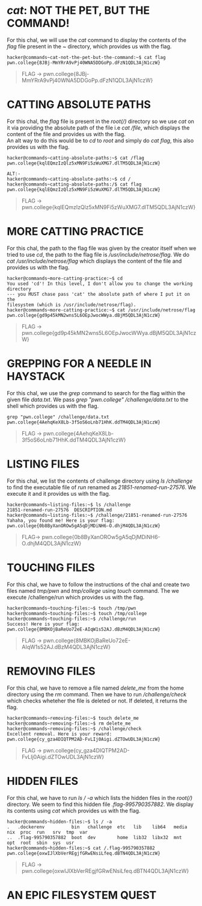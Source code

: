 # _cat_: NOT THE PET, BUT THE COMMAND!
For this chal, we will use the _cat_ command to display the contents of the _flag_ file present in the _~_ directory, which provides us with the flag.
```
hacker@commands~cat-not-the-pet-but-the-command:~$ cat flag
pwn.college{8JBj-MmYRrA9vPj40WNA5DDGoPp.dFzN1QDL3AjN1czW}
```
> FLAG -> pwn.college{8JBj-MmYRrA9vPj40WNA5DDGoPp.dFzN1QDL3AjN1czW}

# CATTING ABSOLUTE PATHS
For this chal, the _flag_ file is present in the _root(/)_ directory so we use _cat_ on it via providing the absolute path of the file i.e _cat /file_, which displays the content of the file and provides us with the flag.  
An alt way to do this would be to _cd_ to _root_ and simply do _cat flag_, this also provides us with the flag.
```
hacker@commands~catting-absolute-paths:~$ cat /flag
pwn.college{kqlEQmzIzQlz5xMN9Fi5zWuXMG7.dlTM5QDL3AjN1czW}

ALT:-
hacker@commands~catting-absolute-paths:~$ cd /
hacker@commands~catting-absolute-paths:/$ cat flag
pwn.college{kqlEQmzIzQlz5xMN9Fi5zWuXMG7.dlTM5QDL3AjN1czW}

```
> FLAG -> pwn.college{kqlEQmzIzQlz5xMN9Fi5zWuXMG7.dlTM5QDL3AjN1czW}

# MORE CATTING PRACTICE
For this chal, the path to the flag file was given by the creator itself when we tried to use _cd_, the path to the flag file is _/usr/include/netrose/flag_. We do _cat /usr/include/netrose/flag_ which displays the content of the file and provides us with the flag.
```
hacker@commands~more-catting-practice:~$ cd
You used 'cd'! In this level, I don't allow you to change the working directory
--- you MUST chase pass 'cat' the absolute path of where I put it on the
filesystem (which is /usr/include/netrose/flag).
hacker@commands~more-catting-practice:~$ cat /usr/include/netrose/flag
pwn.college{gd9p45kMN2wns5L6OEpJwocWWya.dBjM5QDL3AjN1czW}
```
> FLAG -> pwn.college{gd9p45kMN2wns5L6OEpJwocWWya.dBjM5QDL3AjN1czW}

# GREPPING FOR A NEEDLE IN HAYSTACK
For this chal, we use the _grep_ command to search for the flag within the given file _data.txt_. We pass _grep "pwn.college" /challenge/data.txt_ to the shell which provides us with the flag.
```
grep "pwn.college" /challenge/data.txt
pwn.college{4AehqKeX8Lb-3f5oS6oLnb71HhK.ddTM4QDL3AjN1czW}
```
> FLAG -> pwn.college{4AehqKeX8Lb-3f5oS6oLnb71HhK.ddTM4QDL3AjN1czW}

# LISTING FILES
For this chal, we list the contents of challenge directory using _ls /challenge_ to find the executable file of _run_ renamed as _21851-renamed-run-27576_. We execute it and it provides us with the flag.
```
hacker@commands~listing-files:~$ ls /challenge
21851-renamed-run-27576  DESCRIPTION.md
hacker@commands~listing-files:~$ /challenge/21851-renamed-run-27576
Yahaha, you found me! Here is your flag:
pwn.college{0b8ByXanOROw5gA5qDjMDiNH6-O.dhjM4QDL3AjN1czW}
```
> FLAG-> pwn.college{0b8ByXanOROw5gA5qDjMDiNH6-O.dhjM4QDL3AjN1czW}

# TOUCHING FILES
For this chal, we have to follow the instructions of the chal and create two files named _tmp/pwn_ and _tmp/college_ using _touch_ command. The we execute /challenge/run which provides us with the flag.
```
hacker@commands~touching-files:~$ touch /tmp/pwn
hacker@commands~touching-files:~$ touch /tmp/college
hacker@commands~touching-files:~$ /challenge/run
Success! Here is your flag:
pwn.college{8MBKOjBaReUo72eE-AIqW1s52AJ.dBzM4QDL3AjN1czW}
```
> FLAG -> pwn.college{8MBKOjBaReUo72eE-AIqW1s52AJ.dBzM4QDL3AjN1czW}

# REMOVING FILES
For this chal, we have to remove a file named _delete_me_ from the home directory using the _rm_ command. Then we have to run _/challenge/check_ which checks wheteher the file is deleted or not. If deleted, it returns the flag.
```
hacker@commands~removing-files:~$ touch delete_me
hacker@commands~removing-files:~$ rm delete_me
hacker@commands~removing-files:~$ /challenge/check
Excellent removal. Here is your reward:
pwn.college{cy_gza4DIQTPM2AD-FvLIj0Aigi.dZTOwUDL3AjN1czW}
```
> FLAG -> pwn.college{cy_gza4DIQTPM2AD-FvLIj0Aigi.dZTOwUDL3AjN1czW}

# HIDDEN FILES
For this chal, we have to run _ls / -a_ which lists the hidden files in the _root(/)_ directory. We seem to find this hidden file _.flag-995790357882_. We display its contents using _cat_ which provides us with the flag. 
```
hacker@commands~hidden-files:~$ ls / -a
.   .dockerenv          bin   challenge  etc   lib    lib64   media  nix  proc  run   srv  tmp  var
..  .flag-995790357882  boot  dev        home  lib32  libx32  mnt    opt  root  sbin  sys  usr
hacker@commands~hidden-files:~$ cat /.flag-995790357882
pwn.college{oxwIJlXbVerREgjfGRwENsiLfeq.dBTN4QDL3AjN1czW}
```
> FLAG -> pwn.college{oxwIJlXbVerREgjfGRwENsiLfeq.dBTN4QDL3AjN1czW}

# AN EPIC FILESYSTEM QUEST
